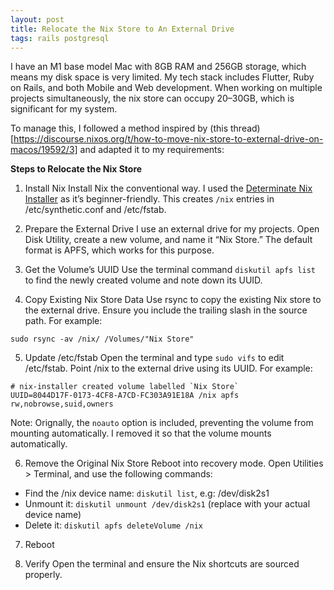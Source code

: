 ```yaml
---
layout: post
title: Relocate the Nix Store to An External Drive
tags: rails postgresql
---
```



I have an M1 base model Mac with 8GB RAM and 256GB storage, which means my disk space is very limited. My tech stack includes Flutter, Ruby on Rails, and both Mobile and Web development. When working on multiple projects simultaneously, the nix store can occupy 20–30GB, which is significant for my system.

To manage this, I followed a method inspired by (this thread)[https://discourse.nixos.org/t/how-to-move-nix-store-to-external-drive-on-macos/19592/3] and adapted it to my requirements:

**Steps to Relocate the Nix Store**

1.	Install Nix
Install Nix the conventional way. I used the [Determinate Nix Installer](https://determinate.systems/posts/determinate-nix-installer/) as it’s beginner-friendly. This creates `/nix` entries in /etc/synthetic.conf and /etc/fstab.

2.	Prepare the External Drive
I use an external drive for my projects. Open Disk Utility, create a new volume, and name it “Nix Store.” The default format is APFS, which works for this purpose.

3.	Get the Volume’s UUID
Use the terminal command `diskutil apfs list` to find the newly created volume and note down its UUID.

4.	Copy Existing Nix Store Data
Use rsync to copy the existing Nix store to the external drive. Ensure you include the trailing slash in the source path. For example:
```
sudo rsync -av /nix/ /Volumes/"Nix Store"
```

5.	Update /etc/fstab
Open the terminal and type `sudo vifs` to edit /etc/fstab. Point /nix to the external drive using its UUID. For example:
```
# nix-installer created volume labelled `Nix Store`
UUID=8044D17F-0173-4CF8-A7CD-FC303A91E18A /nix apfs rw,nobrowse,suid,owners
```

Note: Orignally, the `noauto` option is included, preventing the volume from mounting automatically. I removed it so that the volume mounts automatically.


6.	Remove the Original Nix Store
Reboot into recovery mode. Open Utilities > Terminal, and use the following commands:
- Find the /nix device name: `diskutil list`, e.g: /dev/disk2s1
- Unmount it: `diskutil unmount /dev/disk2s1` (replace with your actual device name)
- Delete it: `diskutil apfs deleteVolume /nix`

7.	Reboot

8.	Verify
Open the terminal and ensure the Nix shortcuts are sourced properly.
